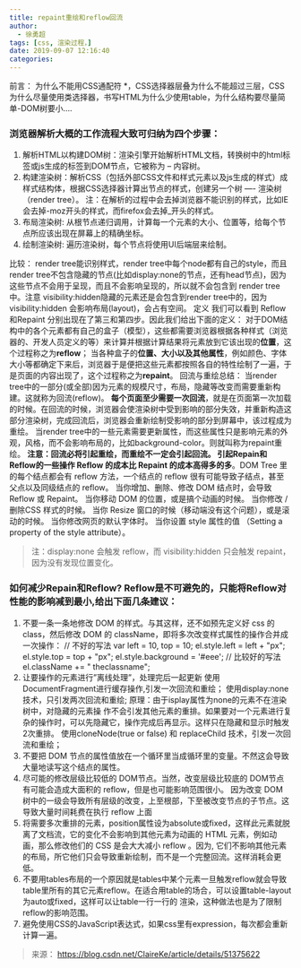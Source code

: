 ```yaml
---
title: repaint重绘和reflow回流
author:
  - 徐勇超
tags: [css, 渲染过程，]
date: 2019-09-07 12:16:40
categories:
---
```

前言： 为什么不能用CSS通配符 *，CSS选择器层叠为什么不能超过三层，CSS为什么尽量使用类选择器，书写HTML为什么少使用table，为什么结构要尽量简单-DOM树要小….

### 浏览器解析大概的工作流程大致可归纳为四个步骤：
  1. 解析HTML以构建DOM树：渲染引擎开始解析HTML文档，转换树中的html标签或js生成的标签到DOM节点，它被称为 – 内容树。
  2. 构建渲染树：解析CSS（包括外部CSS文件和样式元素以及js生成的样式）成样式结构体，根据CSS选择器计算出节点的样式，创建另一个树 —- 渲染树（render tree）。 注：在解析的过程中会去掉浏览器不能识别的样式，比如IE会去掉-moz开头的样式，而firefox会去掉_开头的样式。
  3. 布局渲染树: 从根节点递归调用，计算每一个元素的大小、位置等，给每个节点所应该出现在屏幕上的精确坐标。
  4. 绘制渲染树: 遍历渲染树，每个节点将使用UI后端层来绘制。
   
   <!-- more -->
   
比较：
    render tree能识别样式，render tree中每个node都有自己的style，而且render tree不包含隐藏的节点(比如display:none的节点，还有head节点)，因为这些节点不会用于呈现，而且不会影响呈现的，所以就不会包含到 render tree中。注意 visibility:hidden隐藏的元素还是会包含到render tree中的，因为visibility:hidden 会影响布局(layout)，会占有空间。
定义 
    我们可以看到 Reflow 和Repaint 分别出现在了第三和第四步。因此我们给出下面的定义： 对于DOM结构中的各个元素都有自己的盒子（模型），这些都需要浏览器根据各种样式（浏览器的、开发人员定义的等）来计算并根据计算结果将元素放到它该出现的**位置**，这个过程称之为**reflow**； 当各种盒子的**位置、大小以及其他属性**，例如颜色、字体大小等都确定下来后，浏览器于是便把这些元素都按照各自的特性绘制了一遍，于是页面的内容出现了，这个过程称之为**repaint**。
回流与重绘总结：
        当render tree中的一部分(或全部)因为元素的规模尺寸，布局，隐藏等改变而需要重新构建。这就称为回流(reflow)。
        **每个页面至少需要一次回流**，就是在页面第一次加载的时候。在回流的时候，浏览器会使渲染树中受到影响的部分失效，并重新构造这部分渲染树，完成回流后，浏览器会重新绘制受影响的部分到屏幕中，该过程成为重绘。 当render tree中的一些元素需要更新属性，而这些属性只是影响元素的外观，风格，而不会影响布局的，比如background-color。则就叫称为repaint重绘。 **注意：回流必将引起重绘，而重绘不一定会引起回流。 引起Repain和Reflow的一些操作 Reflow 的成本比 Repaint 的成本高得多的多**。DOM Tree 里的每个结点都会有 reflow 方法，一个结点的 reflow 很有可能导致子结点，甚至父点以及同级结点的 reflow。 当你增加、删除、修改 DOM 结点时，会导致 Reflow 或 Repaint。 当你移动 DOM 的位置，或是搞个动画的时候。 当你修改 /删除CSS 样式的时候。 当你 Resize 窗口的时候（移动端没有这个问题），或是滚动的时候。 当你修改网页的默认字体时。 当你设置 style 属性的值 （Setting a property of the style attribute）。 
>注：display:none 会触发 reflow，而 visibility:hidden 只会触发 repaint，因为没有发现位置变化。
### 如何减少Repain和Reflow? Reflow是不可避免的，只能将Reflow对性能的影响减到最小,给出下面几条建议：
  1. 不要一条一条地修改 DOM 的样式。与其这样，还不如预先定义好 css 的 class，然后修改 DOM 的 className，即将多次改变样式属性的操作合并成一次操作：
  // 不好的写法 var left = 10, top = 10; el.style.left = left + "px"; el.style.top = top + "px"; el.style.background = '#eee'; // 比较好的写法 el.className += " theclassname";
  2. 让要操作的元素进行”离线处理”，处理完后一起更新
    使用DocumentFragment进行缓存操作,引发一次回流和重绘；
    使用display:none技术，只引发两次回流和重绘;
    原理：由于isplay属性为none的元素不在渲染树中，对隐藏的元素操 作不会引发其他元素的重排。如果要对一个元素进行复杂的操作时，可以先隐藏它，操作完成后再显示。这样只在隐藏和显示时触发2次重排。
    使用cloneNode(true or false) 和 replaceChild 技术，引发一次回流和重绘；
  3. 不要把 DOM 节点的属性值放在一个循环里当成循环里的变量。不然这会导致大量地读写这个结点的属性。
  4. 尽可能的修改层级比较低的 DOM节点。当然，改变层级比较底的 DOM节点有可能会造成大面积的 reflow，但是也可能影响范围很小。 因为改变 DOM 树中的一级会导致所有层级的改变，上至根部，下至被改变节点的子节点。这导致大量时间耗费在执行 reflow 上面
  5. 将需要多次重排的元素，position属性设为absolute或fixed，这样此元素就脱离了文档流，它的变化不会影响到其他元素为动画的 HTML 元素，例如动画，那么修改他们的 CSS 是会大大减小 reflow 。因为,   它们不影响其他元素的布局，所它他们只会导致重新绘制，而不是一个完整回流。这样消耗会更低。
  6. 不要用tables布局的一个原因就是tables中某个元素一旦触发reflow就会导致table里所有的其它元素reflow。在适合用table的场合，可以设置table-layout为auto或fixed，这样可以让table一行一行的   渲染，这种做法也是为了限制reflow的影响范围。
  7. 避免使用CSS的JavaScript表达式，如果css里有expression，每次都会重新计算一遍。
>来源： https://blog.csdn.net/ClaireKe/article/details/51375622
